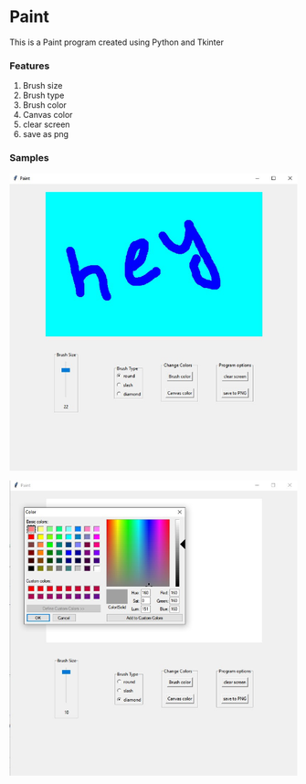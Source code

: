 # Paint 

This is a Paint program created using Python and Tkinter

### Features
1. Brush size
2. Brush type
3. Brush color
4. Canvas color
5. clear screen
6. save as png

### Samples
![paint_main](https://github.com/upenderrreddy/paint/blob/master/paint_main.jpg?raw=true)

![paint_color](https://github.com/upenderrreddy/paint/blob/master/paint_color.jpg?raw=true)